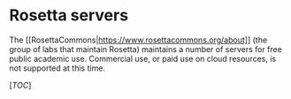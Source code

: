 Rosetta servers
===================

The [[RosettaCommons|https://www.rosettacommons.org/about]] (the group of labs that maintain Rosetta) maintains a number of servers for free public academic use. Commercial use, or paid use on cloud resources, is not supported at this time.

[_TOC_]

